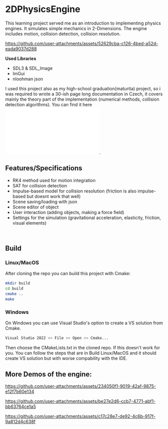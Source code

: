 
# 2DPhysicsEngine
This learning project served me as an introduction to implementing physics engines. It simulates simple mechanics in 2-Dimensions. The engine includes motion, collision detection, collision resolution.




https://github.com/user-attachments/assets/52629cba-c126-4bed-a52d-eada9037d288




**Used Libraries**
* SDL3 & SDL_Image
* ImGui
* nloohman json

I used this project also as my high-school graduation(maturita) project, so i was required to wrote a 30-ish page long documentation in Czech, it covers mainly the theory part of the implementation (numerical methods, collision detection algorithms). You can find it here ![Documentation](assets/maturitni_prace.pdf).
## Features/Specifications
* RK4 method used for motion integration
* SAT for collision detection
* Impulse-based model for collision resolution (friction is also impulse-based but doesnt work that well)
* Scene saving/loading with json
* Scene editor of object
* User interaction (adding objects, making a force field)
* Settings for the simulation (gravitational acceleration, elasticity, friction, visual elements)
<br>

## Build 
### Linux/MacOS
After cloning the repo you can build this project with Cmake:
```sh
mkdir build 
cd build
cmake ..
make  
```
### Windows
On Windows you can use Visual Studio's option to create a VS solution from Cmake.
```sh
Visual Studio 2022 >> File >> Open >> Cmake...
```
Then choose the CMakeLists.txt in the cloned repo. If this doesn't work for you. You can follow the steps that are in Build Linux/MacOS and it should create VS solution but with worse compability with the IDE.


## More Demos of the engine:
https://github.com/user-attachments/assets/234050f1-9019-42af-9875-e12f7b60e134

https://github.com/user-attachments/assets/be27e2d6-ccb7-4771-abf1-bb63764ce1a5

https://github.com/user-attachments/assets/c17c28e7-de92-4c6b-917f-9a812d4c638f





